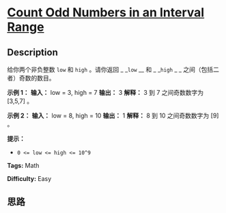 # [Count Odd Numbers in an Interval Range][title]

## Description

给你两个非负整数 `low` 和 `high` 。请你返回 _ _`low` __ 和 _ _`high` _ _ 之间（包括二者）奇数的数目。



**示例 1：**
            **输入：** low = 3, high = 7    **输出：** 3    **解释：** 3 到 7 之间奇数数字为 [3,5,7] 。

**示例 2：**
            **输入：** low = 8, high = 10    **输出：** 1    **解释：** 8 到 10 之间奇数数字为 [9] 。



**提示：**

  * `0 <= low <= high <= 10^9`


**Tags:** Math

**Difficulty:** Easy

## 思路

[title]: https://leetcode-cn.com/problems/count-odd-numbers-in-an-interval-range
